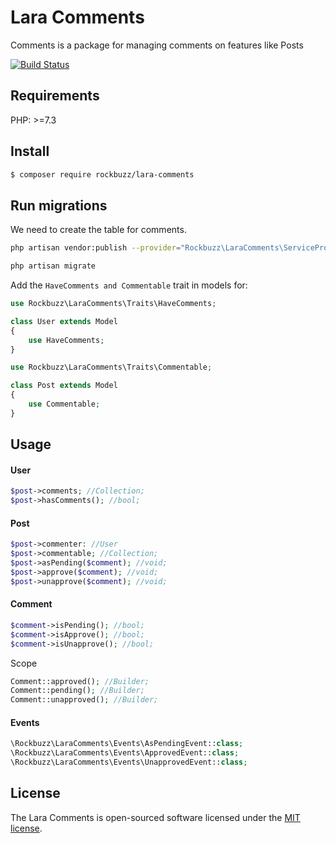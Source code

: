 # Lara Comments

Comments is a package for managing comments on features like Posts

[![Build Status](https://travis-ci.org/rockbuzz/lara-comments.svg?branch=master)](https://travis-ci.org/rockbuzz/lara-comments)

## Requirements

PHP: >=7.3

## Install

```bash
$ composer require rockbuzz/lara-comments
```

## Run migrations

We need to create the table for comments.

```bash
php artisan vendor:publish --provider="Rockbuzz\LaraComments\ServiceProvider"
```

```bash
php artisan migrate
```

Add the `HaveComments and Commentable` trait in models for:

```php
use Rockbuzz\LaraComments\Traits\HaveComments;

class User extends Model
{
    use HaveComments;
}

use Rockbuzz\LaraComments\Traits\Commentable;

class Post extends Model
{
    use Commentable;
}
```

## Usage

#### User
```php
$post->comments; //Collection;
$post->hasComments(); //bool;
```

#### Post
```php
$post->commenter: //User
$post->commentable; //Collection;
$post->asPending($comment); //void;
$post->approve($comment); //void;
$post->unapprove($comment); //void;
```

#### Comment
```php
$comment->isPending(); //bool;
$comment->isApprove(); //bool;
$comment->isUnapprove(); //bool;
```

Scope
```php
Comment::approved(); //Builder;
Comment::pending(); //Builder;
Comment::unapproved(); //Builder;
```

#### Events
```php
\Rockbuzz\LaraComments\Events\AsPendingEvent::class;
\Rockbuzz\LaraComments\Events\ApprovedEvent::class;
\Rockbuzz\LaraComments\Events\UnapprovedEvent::class;
```


## License

The Lara Comments is open-sourced software licensed under the [MIT license](https://opensource.org/licenses/MIT).
